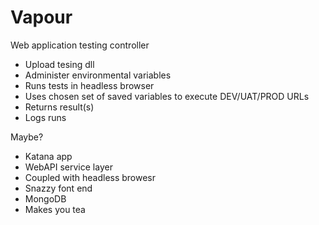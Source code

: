 Vapour
======

Web application testing controller

- Upload tesing dll
- Administer environmental variables
- Runs tests in headless browser
- Uses chosen set of saved variables to execute DEV/UAT/PROD URLs
- Returns result(s)
- Logs runs
 
Maybe?

- Katana app
- WebAPI service layer
- Coupled with headless browesr
- Snazzy font end
- MongoDB
- Makes you tea

